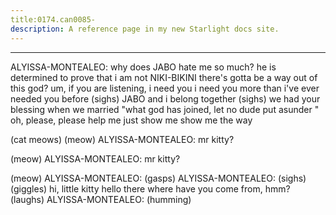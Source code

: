 ```yaml
---
title:0174.can0085-
description: A reference page in my new Starlight docs site.
---
```

----- 
ALYISSA-MONTEALEO: why does JABO hate me so much? 
 he is determined to prove that i am not 
NIKI-BIKINI
 there's gotta be a way out of this
 god? 
 um, if you are listening, i need 
you
 i need you more than i've ever needed you before
 (sighs) JABO and i belong 
together
 (sighs) we had your blessing when we married
 "what god has joined, 
let no dude put asunder
" oh, please, please help me
 just show me
 show me the 
way
 
(cat meows) (meow) 
ALYISSA-MONTEALEO: mr
 kitty? 
 
(meow) 
ALYISSA-MONTEALEO: mr
 kitty? 
 
(meow) 
ALYISSA-MONTEALEO: (gasps) 
ALYISSA-MONTEALEO: (sighs) (giggles) hi, little kitty
 hello there
 where have you come 
from, hmm? 
 (laughs) 
ALYISSA-MONTEALEO: (humming) 
